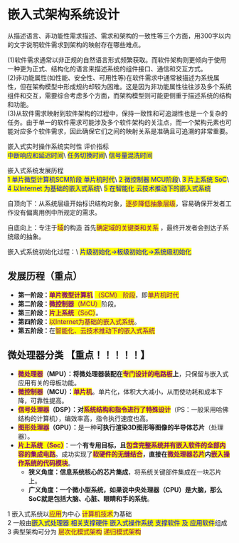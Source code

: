 # 嵌入式架构系统设计

从描述语言、非功能性需求描述、需求和架构的一致性等三个方面，用300字以内的文字说明软件需求到架构的映射存在哪些难点。

(1)软件需求通常以非正规的自然语言形式频繁获取。而软件架构则更倾向于使用一种更为正式、结构化的语言来描述系统的组件接口、通信和交互方式。\
(2)非功能属性(如性能、安全性、可用性等)在软件需求中通常被描述为系统属性，但在架构模型中形成规约却较为困难。这是因为非功能属性往往涉及多个系统组件和交互，需要综合考虑多个方面，而架构模型则可能更侧重于描述系统的结构和功能。\
(3)从软件需求映射到软件架构的过程中，保持一致性和可追湖性也是一个复杂的任务。由于单一的软件需求可能涉及多个软件架构的关注点，而一个架构元素也可能对应多个软件需求，因此确保它们之间的映射关系是准确且可追溯的非常重要。



嵌入式实时操作系统实时性 评价指标\
<mark style="color:blue;">中断响应和延迟时间</mark>\ <mark style="color:blue;">任务切换时间</mark>\ <mark style="color:blue;">信号量混洗时间</mark>

嵌入式系统发展历程\
<mark style="color:blue;">1 单片微型计算机SCM阶段 单片机时代</mark>\ <mark style="color:blue;">2 微控制器 MCU阶段</mark>\ <mark style="color:blue;">3 片上系统 SoC</mark>\ <mark style="color:blue;">4 以Internet 为基础的嵌入式系统</mark>\ <mark style="color:blue;">5 在智能化 云技术推动下的嵌入式系统</mark>

自顶向下：从系统层级开始标识结构对象，<mark style="color:purple;">逐步降低抽象层级</mark>，容易确保开发者工作没有偏离用例中所规定的需求。

自底向上：专注于<mark style="color:purple;">域</mark>的构造 首先<mark style="color:purple;">确定域的关键类和关系</mark> ，最终开发者会到达子系统级的抽象。

嵌入式系统初始化过程：\ <mark style="color:blue;">片级初始化->板级初始化->系统级初始化</mark>



## &#x20;发展历程（重点）

* **第一阶段：**<mark style="color:purple;">**单片微型计算机**</mark> <mark style="color:purple;"></mark><mark style="color:purple;">（SCM） 阶段</mark>，即<mark style="color:purple;">单片机时代</mark>
* **第二阶段：**<mark style="color:purple;">**微控制器**</mark><mark style="color:purple;">（MCU）</mark>阶段。
* **第三阶段：**<mark style="color:purple;">**片上系统**</mark><mark style="color:purple;">（SoC）</mark>。
* **第四阶段：**<mark style="color:purple;">以Internet为基础的嵌入式系统</mark>。
* **第五阶段：**&#x5728;<mark style="color:purple;">智能化、云技术推动下的嵌入式系统</mark>

## 微处理器分类 【重点！！！！！】

* <mark style="color:purple;">**微处理器**</mark>**（MPU）：将微处理器装配在**<mark style="color:purple;">**专门设计的电路板**</mark>**上**，只保留与嵌入式应用有关的母板功能。
* <mark style="color:purple;">**微控制器**</mark>**（MCU）：**<mark style="color:purple;">**单片机**</mark>。单片化，体积大大减小，从而使功耗和成本下降，可靠性提高。
* <mark style="color:purple;">**信号处理器**</mark>**（DSP）：对**<mark style="color:purple;">**系统结构和指令进行了特殊设计**</mark>（PS：一般采用哈佛结构的计算机），编效率高，指令执行速度也高。
* <mark style="color:purple;">**图形处理器**</mark>**（GPU）：**&#x662F;一种**可执行渲染3D图形等图像的半导体芯片**（处理器）。
* <mark style="color:purple;">**片上系统（Soc）**</mark>：一个**有专用目标，且**<mark style="color:purple;">**包含完整系统并有嵌入软件的全部内容的集成电路**</mark>。成功实现了<mark style="color:purple;">**软硬件的无缝结合**</mark>**，直接在**<mark style="color:purple;">**微处理器芯片**</mark>**内**<mark style="color:purple;">**嵌入操作系统的代码模块**</mark>。
  * **狭义角度：信息系统核心的芯片集成**，将系统关键部件集成在一块芯片上。
  * **广义角度：一个微小型系统，如果说中央处理器（CPU）是大脑，那么SoC就是包括大脑、心脏、眼睛和手的系统**。



1 嵌入式系统以<mark style="color:purple;">应用</mark>为中心 <mark style="color:purple;">计算机技术</mark>为基础\
2 一般由<mark style="color:blue;">嵌入式处理器 相关支撑硬件 嵌入式操作系统 支撑软件 及 应用软件</mark>组成\
3 典型架构可分为 <mark style="color:purple;">层次化模式架构</mark> <mark style="color:purple;">递归模式架构</mark>
